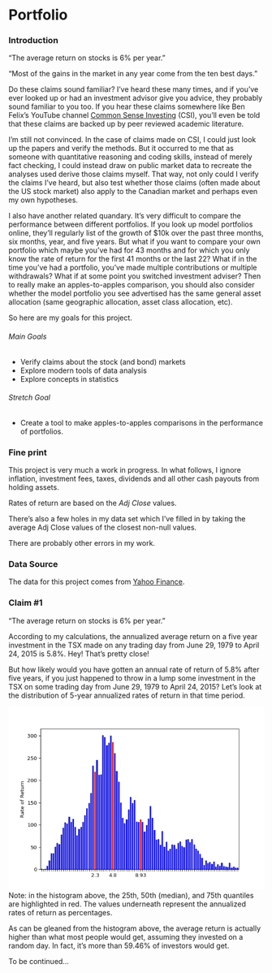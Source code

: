 
# Portfolio

### Introduction

“The average return on stocks is 6% per year.”

“Most of the gains in the market in any year come from the ten best
days.”

Do these claims sound familiar? I’ve heard these many times, and if
you’ve ever looked up or had an investment advisor give you advice,
they probably sound familiar to you too. If you hear these claims
somewhere like Ben Felix’s YouTube channel [Common Sense
Investing](https://www.youtube.com/channel/UCDXTQ8nWmx_EhZ2v-kp7QxA)
(CSI), you’ll even be told that these claims are backed up by peer
reviewed academic literature.

I’m still not convinced. In the case of claims made on CSI, I could just
look up the papers and verify the methods. But it occurred to me that as
someone with quantitative reasoning and coding skills, instead of merely
fact checking, I could instead draw on public market data to recreate
the analyses used derive those claims myself. That way, not only could I
verify the claims I’ve heard, but also test whether those claims (often
made about the US stock market) also apply to the Canadian market and
perhaps even my own hypotheses.

I also have another related quandary. It’s very difficult to compare the
performance between different portfolios. If you look up model
portfolios online, they’ll regularly list of the growth of $10k over the
past three months, six months, year, and five years. But what if you
want to compare your own portfolio which maybe you’ve had for 43 months
and for which you only know the rate of return for the first 41 months
or the last 22? What if in the time you’ve had a portfolio, you’ve made
multiple contributions or multiple withdrawals? What if at some point
you switched investment adviser? Then to really make an apples-to-apples
comparison, you should also consider whether the model portfolio you see
advertised has the same general asset allocation (same geographic
allocation, asset class allocation, etc).

So here are my goals for this project.

###### Main Goals

  - Verify claims about the stock (and bond) markets
  - Explore modern tools of data analysis
  - Explore concepts in statistics

###### Stretch Goal

  - Create a tool to make apples-to-apples comparisons in the
    performance of portfolios.

### Fine print

This project is very much a work in progress. In what follows, I ignore
inflation, investment fees, taxes, dividends and all other cash payouts
from holding assets.

Rates of return are based on the *Adj Close* values.

There’s also a few holes in my data set which I’ve filled in by taking
the average Adj Close values of the closest non-null values.

There are probably other errors in my work.

### Data Source

The data for this project comes from [Yahoo
Finance](ca.finance.yahoo.com).

### Claim \#1

“The average return on stocks is 6% per year.”

According to my calculations, the annualized average return on a five
year investment in the TSX made on any trading day from June 29, 1979 to
April 24, 2015 is 5.8%. Hey\! That’s pretty close\!

But how likely would you have gotten an annual rate of return of 5.8%
after five years, if you just happened to throw in a lump some
investment in the TSX on some trading day from June 29, 1979 to April
24, 2015? Let’s look at the distribution of 5-year annualized rates of
return in that time period.

![](README_files/figure-gfm/unnamed-chunk-3-1.png)<!-- --> <br> Note: in
the histogram above, the 25th, 50th (median), and 75th quantiles are
highlighted in red. The values underneath represent the annualized rates
of return as percentages.

As can be gleaned from the histogram above, the average return is
actually higher than what most people would get, assuming they invested
on a random day. In fact, it’s more than 59.46% of investors would get.

To be continued…
